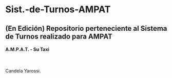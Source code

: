 <h1> Sist.-de-Turnos-AMPAT </h1>
<h2> (En Edición) Repositorio perteneciente al Sistema de Turnos realizado para AMPAT </h2>
<h4> A.M.P.A.T. - Su Taxi </h4>
<br>
<p> Candela Yarossi. </p>
 
